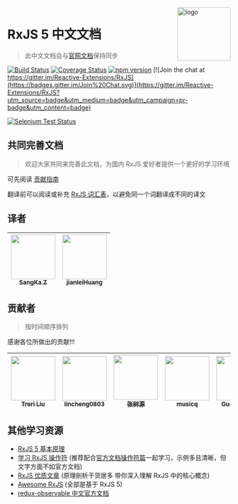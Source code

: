 <img src="doc/asset/Rx_Logo_S.png" alt="logo" height="120" align="right" />

# RxJS 5 中文文档

> 此中文文档会与[官网文档](https://github.com/ReactiveX/RxJS)保持同步

[![Build Status](https://travis-ci.org/ReactiveX/rxjs.svg?branch=master)](https://travis-ci.org/ReactiveX/rxjs)
[![Coverage Status](https://coveralls.io/repos/github/ReactiveX/rxjs/badge.svg?branch=master)](https://coveralls.io/github/ReactiveX/rxjs?branch=master)
[![npm version](https://badge.fury.io/js/%40reactivex%2Frxjs.svg)](http://badge.fury.io/js/%40reactivex%2Frxjs)
[![Join the chat at https://gitter.im/Reactive-Extensions/RxJS](https://badges.gitter.im/Join%20Chat.svg)](https://gitter.im/Reactive-Extensions/RxJS?utm_source=badge&utm_medium=badge&utm_campaign=pr-badge&utm_content=badge)

[![Selenium Test Status](https://saucelabs.com/browser-matrix/rxjs5.svg)](https://saucelabs.com/u/rxjs5)

## 共同完善文档

> 欢迎大家共同来完善此文档，为国内 RxJS 爱好者提供一个更好的学习环境

可先阅读 [贡献指南](https://github.com/RxJS-CN/RxJS-Docs-CN/wiki/%E8%B4%A1%E7%8C%AE%E6%8C%87%E5%8D%97)

翻译前可以阅读或补充 [RxJS 词汇表](https://github.com/RxJS-CN/RxJS-Docs-CN/wiki/RxJS-%E8%AF%8D%E6%B1%87%E8%A1%A8)，以避免同一个词翻译成不同的译文

## 译者

| [<img src="https://avatars2.githubusercontent.com/u/6177271?v=3" width="100px;"/><br /><sub>SangKa.Z</sub>](https://github.com/SangKa) | [<img src="https://avatars1.githubusercontent.com/u/7888082?v=3" width="100px;"/><br /><sub>jianleiHuang</sub>](https://github.com/moreJs) |
| :---: | :---: |

## 贡献者

>按时间顺序排列

感谢各位所做出的贡献!!!

| [<img src="https://avatars0.githubusercontent.com/u/2631733?v=3" width="100px;"/><br /><sub>Treri Liu</sub>](http://iSay.me) | [<img src="https://avatars3.githubusercontent.com/u/5787145?v=3" width="100px;"/><br /><sub>lincheng0803</sub>](https://github.com/lincheng0803) | [<img src="https://avatars1.githubusercontent.com/u/12392733?v=3" width="100px;"/><br /><sub>张树源</sub>](https://mrxf.github.io) | [<img src="https://avatars1.githubusercontent.com/u/8630596?v=3" width="100px;"/><br /><sub>musicq</sub>](http://musicq.github.io/) | [<img src="https://avatars0.githubusercontent.com/u/12066055?v=4" width="100px;"/><br /><sub>Gu Kunfeng</sub>](https://github.com/keifergu) | [<img src="https://avatars3.githubusercontent.com/u/13745971?v=4" width="100px;"/><br /><sub>Vincent</sub>](https://github.com/Zaynex) | [<img src="https://avatars1.githubusercontent.com/u/21173134?v=4" width="100px;"/><br /><sub>pumpkin</sub>](https://github.com/pumpkindev) |
| :---: | :---: | :---: | :---: | :---: | :---: | :---: |

## 其他学习资源

 * [RxJS 5 基本原理](https://github.com/RxJS-CN/rxjs5-ultimate-cn)
 * [学习 RxJS 操作符](https://github.com/RxJS-CN/learn-rxjs-operators) (推荐配合[官方文档操作符篇](http://cn.rx.js.org/class/es6/Observable.js~Observable.html)一起学习，示例多且清晰，但文字方面不如官方文档)
 * [RxJS 优质文章](https://github.com/RxJS-CN/rxjs-articles-translation) (原理剖析干货居多 带你深入理解 RxJS 中的核心概念)
 * [Awesome RxJS](https://github.com/RxJS-CN/awesome-rxjs) (全部是基于 RxJS 5)
 * [redux-observable 中文官方文档](https://redux-observable-cn.js.org/)